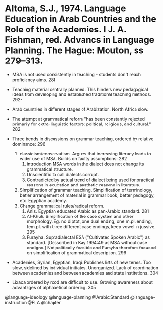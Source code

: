 # Altoma, S.J., 1974. Language Education in Arab Countries and the Role of the Academies.  I J. A. Fishman, red. Advancs in Language Planning. The Hague: Mouton, ss 279–313.

- MSA is not used consistently in teaching - students don't reach proficiency aims. 281

- Teaching material centrally planned. This hinders new pedagogical ideas from developing and established traditional teaching methods. 292-

- Arab countries in different stages of Arabization. North Africa slow.

- The attempt at grammatical reform  "has been constantly rejected primarily for extra-linguistic factors: political, religious, and cultural." 282

- Three trends in discussions on grammar teaching, ordered by relative dominance: 296
  1. classicism/conservatism. Argues that increasing literacy leads to wider use of MSA. Builds on faulty assumptions: 282
     1. introduction  MSA words in the dialect does not change its grammatical structure. 
     2. Unscientific to call dialects corrupt.
     3. Contradicted by actual trend of dialect being used for practical reasons in education and aesthetic reasons in literature.
  2. Simplification of grammar teaching. Simplification of terminology, better arrangement of material in grammar book, better pedagogy, etc. Egyptian academy.
  3. Change grammatical rules/radical reform.
     1. Anis. Egyptian educated Arabic as pan-Arabic standard. 281
     2. Al-Khuli. Simplification of the case system and other morphology. Eg. no diptot, one dual ending, one m.pl. ending, fem.pl. with three different case endings, keep vowel in jussive. 295
     3. Furayha. Supradialectal ESA ("Cultivated Spoken Arabic") as standard. [Desscribed in Kay 1994:49 as MSA without case endigns.] Not politically feasible and Furayha therefore focused on simplification of grammatical description. 296

- Academies, Syrian, Egyptian, Iraqi. Publishes lists of new terms. Too slow, sidelined by individual initiates. Unorganized. Lack of coordination between academies and between academies and state institutions. 304

- Lixaca ordered by rood are difficult to use. Growing awareness about advantages of alphabetical ordering. 305

@language-ideology
@language-planning
@Arabic:Standard
@language-instruction
@FLA
@chapter
